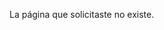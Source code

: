 <input type='hidden' id='title'  value='' />
<input type='hidden' id='tags'   value='' />
<input type='hidden' id='date'   value='' />
<input type='hidden' id='author' value='' />

La p&aacute;gina que solicitaste no existe.

